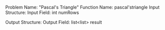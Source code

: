 Problem Name: "Pascal's Triangle"
Function Name: pascal'striangle
Input Structure:
Input Field: int numRows

Output Structure:
Output Field: list<list<int>> result